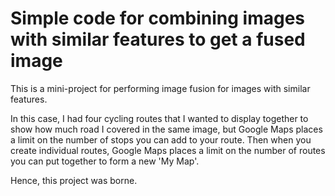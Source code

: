# Simple code for combining images with similar features to get a fused image
This is a mini-project for performing image fusion for images with similar features.

In this case, I had four cycling routes that I wanted to display together to show how much road I covered in the same image, but Google Maps places a limit on the number of stops you can add to your route. Then when you create individual routes, Google Maps places a limit on the number of routes you can put together to form a new 'My Map'.

Hence, this project was borne. 
